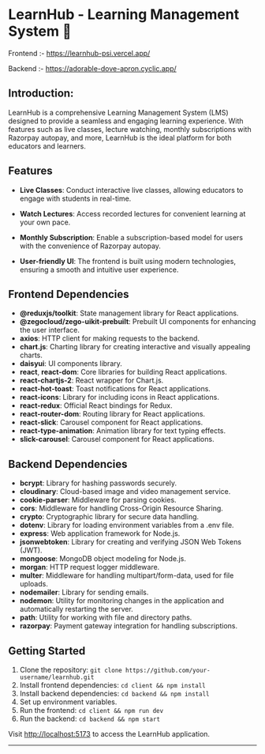 # LearnHub - Learning Management System 🚀

Frontend :- https://learnhub-psi.vercel.app/

Backend :- https://adorable-dove-apron.cyclic.app/

## Introduction:

LearnHub is a comprehensive Learning Management System (LMS) designed to provide a seamless and engaging learning experience. With features such as live classes, lecture watching, monthly subscriptions with Razorpay autopay, and more, LearnHub is the ideal platform for both educators and learners.

## Features

- **Live Classes**: Conduct interactive live classes, allowing educators to engage with students in real-time.

- **Watch Lectures**: Access recorded lectures for convenient learning at your own pace.

- **Monthly Subscription**: Enable a subscription-based model for users with the convenience of Razorpay autopay.

- **User-friendly UI**: The frontend is built using modern technologies, ensuring a smooth and intuitive user experience.

## Frontend Dependencies

- **@reduxjs/toolkit**: State management library for React applications.
- **@zegocloud/zego-uikit-prebuilt**: Prebuilt UI components for enhancing the user interface.
- **axios**: HTTP client for making requests to the backend.
- **chart.js**: Charting library for creating interactive and visually appealing charts.
- **daisyui**: UI components library.
- **react**, **react-dom**: Core libraries for building React applications.
- **react-chartjs-2**: React wrapper for Chart.js.
- **react-hot-toast**: Toast notifications for React applications.
- **react-icons**: Library for including icons in React applications.
- **react-redux**: Official React bindings for Redux.
- **react-router-dom**: Routing library for React applications.
- **react-slick**: Carousel component for React applications.
- **react-type-animation**: Animation library for text typing effects.
- **slick-carousel**: Carousel component for React applications.

## Backend Dependencies

- **bcrypt**: Library for hashing passwords securely.
- **cloudinary**: Cloud-based image and video management service.
- **cookie-parser**: Middleware for parsing cookies.
- **cors**: Middleware for handling Cross-Origin Resource Sharing.
- **crypto**: Cryptographic library for secure data handling.
- **dotenv**: Library for loading environment variables from a .env file.
- **express**: Web application framework for Node.js.
- **jsonwebtoken**: Library for creating and verifying JSON Web Tokens (JWT).
- **mongoose**: MongoDB object modeling for Node.js.
- **morgan**: HTTP request logger middleware.
- **multer**: Middleware for handling multipart/form-data, used for file uploads.
- **nodemailer**: Library for sending emails.
- **nodemon**: Utility for monitoring changes in the application and automatically restarting the server.
- **path**: Utility for working with file and directory paths.
- **razorpay**: Payment gateway integration for handling subscriptions.

## Getting Started

1. Clone the repository: `git clone https://github.com/your-username/learnhub.git`
2. Install frontend dependencies: `cd client && npm install`
3. Install backend dependencies: `cd backend && npm install`
4. Set up environment variables.
5. Run the frontend: `cd client && npm run dev`
6. Run the backend: `cd backend && npm start`

Visit [http://localhost:5173](http://localhost:5173) to access the LearnHub application.

---
